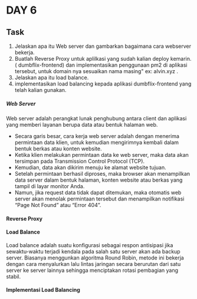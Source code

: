 # DAY 6
## Task
1. Jelaskan apa itu Web server dan gambarkan bagaimana cara webserver bekerja.
2. Buatlah Reverse Proxy untuk aplilkasi yang sudah kalian deploy kemarin. ( dumbflix-frontend) dan implementasikan penggunaan pm2 di aplikasi tersebut, untuk domain nya sesuaikan nama masing" ex: alvin.xyz .
3. Jelaskan apa itu load balance.
4. implementasikan load balancing kepada aplikasi  dumbflix-frontend yang telah kalian gunakan.
##### Web Server
Web server adalah perangkat lunak penghubung antara client dan aplikasi yang memberi layanan berupa data atau bentuk halaman web.
- Secara garis besar, cara kerja web server adalah dengan menerima permintaan data klien, untuk kemudian mengirimnya kembali dalam bentuk berkas atau konten website.
- Ketika klien melakukan permintaan data ke web server, maka data akan tersimpan pada Transmission Control Protocol (TCP).
- Kemudian, data akan dikirim menuju ke alamat website tujuan.
- Setelah permintaan berhasil diproses, maka browser akan menampilkan data server dalam bentuk halaman, konten website atau berkas yang tampil di layar monitor Anda.
- Namun, jika request data tidak dapat ditemukan, maka otomatis web server akan menolak permintaan tersebut dan menampilkan notifikasi “Page Not Found” atau “Error 404”.
#### Reverse Proxy

#### Load Balance
Load balance adalah suatu konfigurasi sebagai respon antisipasi jika sewaktu-waktu terjadi kendala pada salah satu server akan ada backup server. Biasanya menggunkan algoritma Round Robin, metode ini bekerja dengan cara menyalurkan lalu lintas jaringan secara berurutan dari satu server ke server lainnya sehingga menciptakan rotasi pembagian yang stabil.
#### Implementasi Load Balancing
